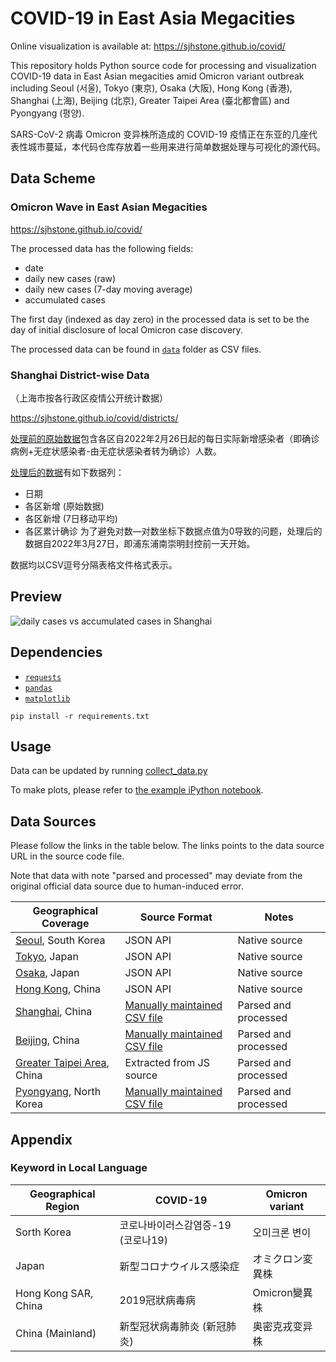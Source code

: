 # COVID-19 in East Asia Megacities

Online visualization is available at: https://sjhstone.github.io/covid/

This repository holds Python source code for processing and visualization COVID-19 data in East Asian megacities amid Omicron variant outbreak including Seoul (서울), Tokyo (東京), Osaka (大阪), Hong Kong (香港), Shanghai (上海), Beijing (北京), Greater Taipei Area (臺北都會區) and Pyongyang (평양).

SARS-CoV-2 病毒 Omicron 变异株所造成的 COVID-19 疫情正在东亚的几座代表性城市蔓延，本代码仓库存放着一些用来进行简单数据处理与可视化的源代码。

## Data Scheme

### Omicron Wave in East Asian Megacities

https://sjhstone.github.io/covid/

The processed data has the following fields:
* date
* daily new cases (raw)
* daily new cases (7-day moving average)
* accumulated cases

The first day (indexed as day zero) in the processed data is set to be the day of initial disclosure of local Omicron case discovery.

The processed data can be found in [`data`](./data/) folder as CSV files.

### Shanghai District-wise Data
（上海市按各行政区疫情公开统计数据）

https://sjhstone.github.io/covid/districts/

[处理前的原始数据](./raw_data/shanghai_districts.csv)包含各区自2022年2月26日起的每日实际新增感染者（即确诊病例+无症状感染者-由无症状感染者转为确诊）人数。

[处理后的数据](./data/shanghai_by_district.csv)有如下数据列：
* 日期
* 各区新增 (原始数据)
* 各区新增 (7日移动平均)
* 各区累计确诊
为了避免对数—对数坐标下数据点值为0导致的问题，处理后的数据自2022年3月27日，即浦东浦南崇明封控前一天开始。

数据均以CSV逗号分隔表格文件格式表示。

## Preview
![daily cases vs accumulated cases in Shanghai](./doc/output_sample.svg)

## Dependencies
* [`requests`](https://github.com/psf/requests)
* [`pandas`](https://pandas.pydata.org/)
* [`matplotlib`](https://matplotlib.org/)
```
pip install -r requirements.txt
```

## Usage
Data can be updated by running [collect_data.py](./collect_data.py)

To make plots, please refer to [the example iPython notebook](./example.ipynb).

## Data Sources
Please follow the links in the table below. The links points to the data source URL in the source code file.

Note that data with note "parsed and processed" may deviate from the original official data source due to human-induced error.

| Geographical Coverage | Source Format | Notes |
|--|--|--|
| [Seoul](./DataAPI/Korea.py#L13), South Korea | JSON API | Native source |
| [Tokyo](./DataAPI/Japan.py#L11), Japan | JSON API | Native source |
| [Osaka](./DataAPI/Japan.py#L11), Japan | JSON API | Native source |
| [Hong Kong](./DataAPI/China.py#L13), China | JSON API | Native source |
| [Shanghai](./DataAPI/China.py#L52), China | [Manually maintained CSV file](./raw_data/shanghai.csv) | Parsed and processed |
| [Beijing](./DataAPI/China.py#L37), China | [Manually maintained CSV file](./raw_data/beijing.csv) | Parsed and processed |
| [Greater Taipei Area](./DataAPI/China.py#L80), China | Extracted from JS source | Parsed and processed |
| [Pyongyang](./DataAPI/Dprk.py#L14), North Korea | [Manually maintained CSV file](./raw_data/pyongyang.csv) | Parsed and processed |

## Appendix

### Keyword in Local Language
| Geographical Region | COVID-19 | Omicron variant |
|--|--|--|
| Sorth Korea | 코로나바이러스감염증-19 (코로나19) | 오미크론 변이 | 감염병 유행 |
| Japan | 新型コロナウイルス感染症 | オミクロン変異株 | 感染症の流行 |
| Hong Kong SAR, China | 2019冠狀病毒病 | Omicron變異株 | 疫情 |
| China (Mainland) | 新型冠状病毒肺炎 (新冠肺炎) | 奥密克戎变异株 | 疫情 |

